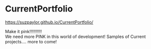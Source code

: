 # CurrentPortfolio
https://suzpaylor.github.io/CurrentPortfolio/

Make it pink!!!!!!!!!!  
We need more PINK in this world of development!
Samples of Current projects.... more to come!
